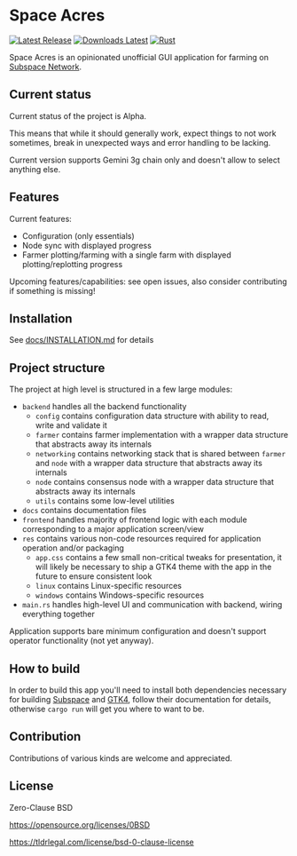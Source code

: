 # Space Acres

[![Latest Release](https://img.shields.io/github/v/release/nazar-pc/space-acres?display_name=tag&style=flat-square)](https://github.com/nazar-pc/space-acres/releases)
[![Downloads Latest](https://img.shields.io/github/downloads/nazar-pc/space-acres/latest/total?style=flat-square)](https://github.com/nazar-pc/space-acres/releases/latest)
[![Rust](https://img.shields.io/github/actions/workflow/status/nazar-pc/space-acres/rust.yml?branch=main)](https://github.com/nazar-pc/space-acres/actions/workflows/rust.yaml)

Space Acres is an opinionated unofficial GUI application for farming on [Subspace Network](https://subspace.network/).

## Current status

Current status of the project is Alpha.

This means that while it should generally work, expect things to not work sometimes, break in unexpected ways and error
handling to be lacking.

Current version supports Gemini 3g chain only and doesn't allow to select anything else.

## Features

Current features:
* Configuration (only essentials)
* Node sync with displayed progress
* Farmer plotting/farming with a single farm with displayed plotting/replotting progress

Upcoming features/capabilities: see open issues, also consider contributing if something is missing!

## Installation

See [docs/INSTALLATION.md](docs/INSTALLATION.md) for details

## Project structure

The project at high level is structured in a few large modules:
* `backend` handles all the backend functionality
  * `config` contains configuration data structure with ability to read, write and validate it
  * `farmer` contains farmer implementation with a wrapper data structure that abstracts away its internals
  * `networking` contains networking stack that is shared between `farmer` and `node` with a wrapper data structure that abstracts away its internals
  * `node` contains consensus node with a wrapper data structure that abstracts away its internals
  * `utils` contains some low-level utilities
* `docs` contains documentation files
* `frontend` handles majority of frontend logic with each module corresponding to a major application screen/view
* `res` contains various non-code resources required for application operation and/or packaging
  * `app.css` contains a few small non-critical tweaks for presentation, it will likely be necessary to ship a GTK4 theme with the app in the future to ensure consistent look
  * `linux` contains Linux-specific resources
  * `windows` contains Windows-specific resources
* `main.rs` handles high-level UI and communication with backend, wiring everything together

Application supports bare minimum configuration and doesn't support operator functionality (not yet anyway).

## How to build

In order to build this app you'll need to install both dependencies necessary for building
[Subspace](https://github.com/subspace/subspace) and [GTK4](https://github.com/gtk-rs/gtk4-rs), follow their
documentation for details, otherwise `cargo run` will get you where to want to be.

## Contribution
Contributions of various kinds are welcome and appreciated.

## License
Zero-Clause BSD

https://opensource.org/licenses/0BSD

https://tldrlegal.com/license/bsd-0-clause-license 
